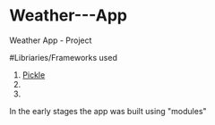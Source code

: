 # Weather---App
Weather App - Project

#Libriaries/Frameworks used

1. [Pickle](https://docs.python.org/3/library/pickle.html)
2. 
3. 

In the early stages the app was built using "modules"
